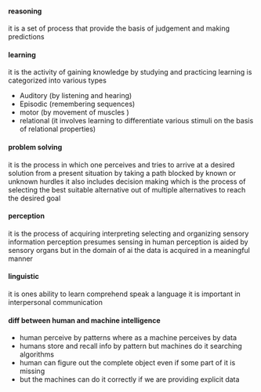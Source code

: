 #### reasoning
it is a set of process that provide the basis of judgement and making predictions

#### learning
it is the activity of gaining knowledge by studying and practicing 
learning is categorized into various types 
- Auditory (by listening and hearing)
- Episodic (remembering sequences)
- motor (by movement of muscles )
- relational (it involves learning to differentiate various stimuli on the basis of relational properties)

#### problem solving
it is the process in which one perceives and tries to arrive at a desired solution from a present situation by taking a path blocked by known or unknown hurdles 
it also includes decision making which is the process of selecting the best suitable alternative out of multiple alternatives to reach the desired goal
#### perception
it is the process of acquiring interpreting selecting and organizing sensory information
perception presumes sensing in human perception is aided by sensory organs
but in the domain of ai the data is acquired in a meaningful manner

#### linguistic
it is ones ability to learn comprehend speak a language
it is important in interpersonal communication

#### diff between human and machine intelligence
- human perceive by patterns where as a machine perceives by data
- humans store and recall info by pattern but machines do it searching algorithms
- human can figure out the complete object even if some part of it is missing
- but the machines can do it correctly if we are providing explicit data 
 
